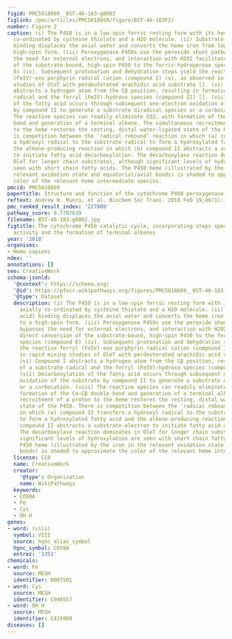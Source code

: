 ```yaml
---
figid: PMC5818669__BST-46-183-g0002
figlink: /pmc/articles/PMC5818669/figure/BST-46-183F2/
number: Figure 2
caption: (i) The P450 is in a low-spin ferric resting form with its heme iron axially
  co-ordinated by cysteine thiolate and a H2O molecule. (ii) Substrate (fatty acid)
  binding displaces the axial water and converts the heme iron from low-spin to a
  high-spin form. (iii) Peroxygenase P450s use the peroxide shunt pathway that bypasses
  the need for external electrons, and interaction with H2O2 facilitates direct conversion
  of the substrate-bound, high-spin P450 to the ferric-hydroperoxo species (compound
  0) (iv). Subsequent protonation and dehydration steps yield the reactive ferryl
  (FeIV)-oxo porphyrin radical cation (compound I) (v), as observed in rapid mixing
  studies of OleT with perdeuterated arachidic acid substrate []. (vi) Compound I
  abstracts a hydrogen atom from the Cβ position, resulting in formation of a substrate
  radical and the ferryl (FeIV)-hydroxo species (compound II) []. (vii) Decarboxylation
  of the fatty acid occurs through subsequent one-electron oxidation of the substrate
  by compound II to generate a substrate diradical species or a carbocation. (viii)
  The reactive species can readily eliminate CO2, with formation of the Cα–Cβ double
  bond and generation of a terminal alkene. The simultaneous recruitment of a proton
  to the heme restores the resting, distal water-ligated state of the P450. There
  is competition between the ‘radical rebound’ reaction in which (a) compound II transfers
  a hydroxyl radical to the substrate radical to form a hydroxylated fatty acid and
  the alkene-producing reaction in which (b) compound II abstracts a substrate electron
  to initiate fatty acid decarboxylation. The decarboxylase reaction dominates in
  OleT for longer chain substrates, although significant levels of hydroxylation are
  seen with short chain fatty acids. The P450 heme (illustrated by the iron in the
  relevant oxidation state and equatorial/axial bonds) is shaded to approximate the
  color of the relevant heme intermediate species.
pmcid: PMC5818669
papertitle: Structure and function of the cytochrome P450 peroxygenase enzymes.
reftext: Andrew W. Munro, et al. Biochem Soc Trans. 2018 Feb 19;46(1):183-196.
pmc_ranked_result_index: '227808'
pathway_score: 0.7707639
filename: BST-46-183-g0002.jpg
figtitle: The cytochrome P450 catalytic cycle, incorporating steps specific to peroxygenase
  activity and the formation of terminal alkenes
year: '2018'
organisms:
- Homo sapiens
ndex: ''
annotations: []
seo: CreativeWork
schema-jsonld:
  '@context': https://schema.org/
  '@id': https://pfocr.wikipathways.org/figures/PMC5818669__BST-46-183-g0002.html
  '@type': Dataset
  description: (i) The P450 is in a low-spin ferric resting form with its heme iron
    axially co-ordinated by cysteine thiolate and a H2O molecule. (ii) Substrate (fatty
    acid) binding displaces the axial water and converts the heme iron from low-spin
    to a high-spin form. (iii) Peroxygenase P450s use the peroxide shunt pathway that
    bypasses the need for external electrons, and interaction with H2O2 facilitates
    direct conversion of the substrate-bound, high-spin P450 to the ferric-hydroperoxo
    species (compound 0) (iv). Subsequent protonation and dehydration steps yield
    the reactive ferryl (FeIV)-oxo porphyrin radical cation (compound I) (v), as observed
    in rapid mixing studies of OleT with perdeuterated arachidic acid substrate [].
    (vi) Compound I abstracts a hydrogen atom from the Cβ position, resulting in formation
    of a substrate radical and the ferryl (FeIV)-hydroxo species (compound II) [].
    (vii) Decarboxylation of the fatty acid occurs through subsequent one-electron
    oxidation of the substrate by compound II to generate a substrate diradical species
    or a carbocation. (viii) The reactive species can readily eliminate CO2, with
    formation of the Cα–Cβ double bond and generation of a terminal alkene. The simultaneous
    recruitment of a proton to the heme restores the resting, distal water-ligated
    state of the P450. There is competition between the ‘radical rebound’ reaction
    in which (a) compound II transfers a hydroxyl radical to the substrate radical
    to form a hydroxylated fatty acid and the alkene-producing reaction in which (b)
    compound II abstracts a substrate electron to initiate fatty acid decarboxylation.
    The decarboxylase reaction dominates in OleT for longer chain substrates, although
    significant levels of hydroxylation are seen with short chain fatty acids. The
    P450 heme (illustrated by the iron in the relevant oxidation state and equatorial/axial
    bonds) is shaded to approximate the color of the relevant heme intermediate species.
  license: CC0
  name: CreativeWork
  creator:
    '@type': Organization
    name: WikiPathways
  keywords:
  - COX8A
  - Fe
  - Cys
  - OH H
genes:
- word: (viii)
  symbol: VIII
  source: hgnc_alias_symbol
  hgnc_symbol: COX8A
  entrez: '1351'
chemicals:
- word: Fe
  source: MESH
  identifier: D007501
- word: Cys
  source: MESH
  identifier: C046557
- word: OH H
  source: MESH
  identifier: C415909
diseases: []
---
```

